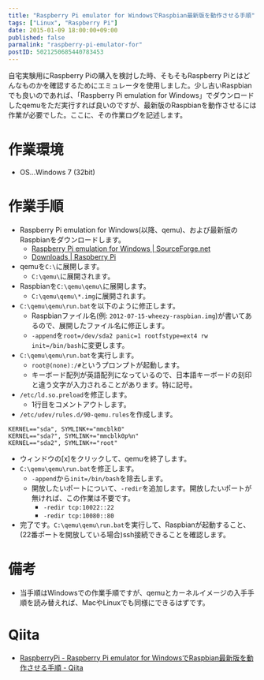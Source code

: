 ```yaml
---
title: "Raspberry Pi emulator for WindowsでRaspbian最新版を動作させる手順"
tags: ["Linux", "Raspberry Pi"]
date: 2015-01-09 18:00:00+09:00
published: false
parmalink: "raspberry-pi-emulator-for"
postID: 5021250685440783453
---
```


自宅実験用にRaspberry Piの購入を検討した時、そもそもRaspberry Piとはどんなものかを確認するためにエミュレータを使用しました。少し古いRaspbianでも良いのであれば、「Raspberry Pi emulation for Windows」でダウンロードしたqemuをただ実行すれば良いのですが、最新版のRaspbianを動作させるには作業が必要でした。ここに、その作業ログを記述します。

<!-- more -->

# 作業環境

* OS…Windows 7 (32bit)

# 作業手順

* Raspberry Pi emulation for Windows(以降、qemu)、および最新版のRaspbianをダウンロードします。
    * [Raspberry Pi emulation for Windows | SourceForge.net](http://sourceforge.net/projects/rpiqemuwindows/)
    * [Downloads | Raspberry Pi](http://www.raspberrypi.org/downloads/)
* qemuを`C:\`に展開します。
    * `C:\qemu\`に展開されます。
* Raspbianを`C:\qemu\qemu\`に展開します。
    * `C:\qemu\qemu\*.img`に展開されます。
* `C:\qemu\qemu\run.bat`を以下のように修正します。
    * Raspbianファイル名(例: `2012-07-15-wheezy-raspbian.img`)が書いてあるので、展開したファイル名に修正します。
    * `-append`を`root=/dev/sda2 panic=1 rootfstype=ext4 rw init=/bin/bash`に変更します。
* `C:\qemu\qemu\run.bat`を実行します。
    * `root@(none):/#`というプロンプトが起動します。
    * キーボード配列が英語配列になっているので、日本語キーボードの刻印と違う文字が入力されることがあります。特に記号。
* `/etc/ld.so.preload`を修正します。
    * 1行目をコメントアウトします。
* `/etc/udev/rules.d/90-qemu.rules`を作成します。
```
KERNEL=="sda", SYMLINK+="mmcblk0"
KERNEL=="sda?", SYMLINK+="mmcblk0p%n"
KERNEL=="sda2", SYMLINK+="root"
```
* ウィンドウの[x]をクリックして、qemuを終了します。
* `C:\qemu\qemu\run.bat`を修正します。
    * `-append`から`init=/bin/bash`を除去します。
    * 開放したいポートについて、`-redir`を追加します。開放したいポートが無ければ、この作業は不要です。
        * `-redir tcp:10022::22`
        * `-redir tcp:10080::80`
* 完了です。`C:\qemu\qemu\run.bat`を実行して、Raspbianが起動すること、(22番ポートを開放している場合)ssh接続できることを確認します。

# 備考

* 当手順はWindowsでの作業手順ですが、qemuとカーネルイメージの入手手順を読み替えれば、MacやLinuxでも同様にできるはずです。

# Qiita

* [RaspberryPi - Raspberry Pi emulator for WindowsでRaspbian最新版を動作させる手順 - Qiita](http://qiita.com/u6k/items/1301cc75d19066150701)
